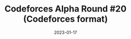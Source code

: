 ---
layout: post
title: "Codeforces Alpha Round #20 (Codeforces format)"
date:   2023-01-17
categories: solution codeforces
---